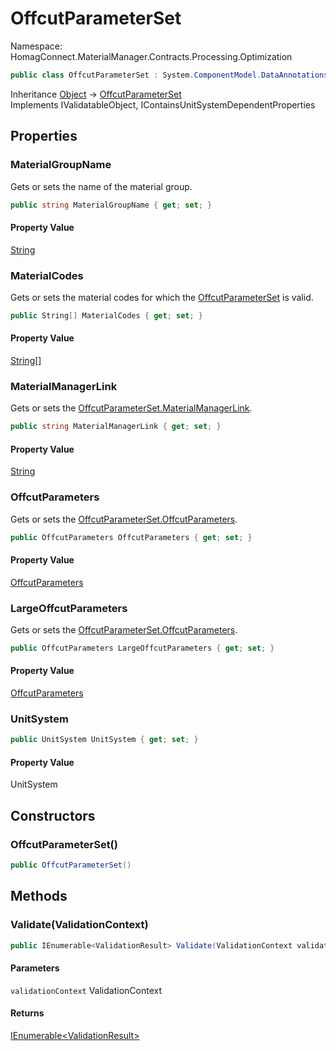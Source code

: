 # OffcutParameterSet

Namespace: HomagConnect.MaterialManager.Contracts.Processing.Optimization

```csharp
public class OffcutParameterSet : System.ComponentModel.DataAnnotations.IValidatableObject, HomagConnect.Base.Contracts.Interfaces.IContainsUnitSystemDependentProperties
```

Inheritance [Object](https://docs.microsoft.com/en-us/dotnet/api/system.object) → [OffcutParameterSet](./homagconnect.materialmanager.contracts.processing.optimization.offcutparameterset.md)<br>
Implements IValidatableObject, IContainsUnitSystemDependentProperties

## Properties

### **MaterialGroupName**

Gets or sets the name of the material group.

```csharp
public string MaterialGroupName { get; set; }
```

#### Property Value

[String](https://docs.microsoft.com/en-us/dotnet/api/system.string)<br>

### **MaterialCodes**

Gets or sets the material codes for which the [OffcutParameterSet](./homagconnect.materialmanager.contracts.processing.optimization.offcutparameterset.md) is valid.

```csharp
public String[] MaterialCodes { get; set; }
```

#### Property Value

[String[]](https://docs.microsoft.com/en-us/dotnet/api/system.string)<br>

### **MaterialManagerLink**

Gets or sets the [OffcutParameterSet.MaterialManagerLink](./homagconnect.materialmanager.contracts.processing.optimization.offcutparameterset.md#materialmanagerlink).

```csharp
public string MaterialManagerLink { get; set; }
```

#### Property Value

[String](https://docs.microsoft.com/en-us/dotnet/api/system.string)<br>

### **OffcutParameters**

Gets or sets the [OffcutParameterSet.OffcutParameters](./homagconnect.materialmanager.contracts.processing.optimization.offcutparameterset.md#offcutparameters).

```csharp
public OffcutParameters OffcutParameters { get; set; }
```

#### Property Value

[OffcutParameters](./homagconnect.materialmanager.contracts.processing.optimization.offcutparameters.md)<br>

### **LargeOffcutParameters**

Gets or sets the [OffcutParameterSet.OffcutParameters](./homagconnect.materialmanager.contracts.processing.optimization.offcutparameterset.md#offcutparameters).

```csharp
public OffcutParameters LargeOffcutParameters { get; set; }
```

#### Property Value

[OffcutParameters](./homagconnect.materialmanager.contracts.processing.optimization.offcutparameters.md)<br>

### **UnitSystem**

```csharp
public UnitSystem UnitSystem { get; set; }
```

#### Property Value

UnitSystem<br>

## Constructors

### **OffcutParameterSet()**

```csharp
public OffcutParameterSet()
```

## Methods

### **Validate(ValidationContext)**

```csharp
public IEnumerable<ValidationResult> Validate(ValidationContext validationContext)
```

#### Parameters

`validationContext` ValidationContext<br>

#### Returns

[IEnumerable&lt;ValidationResult&gt;](https://docs.microsoft.com/en-us/dotnet/api/system.collections.generic.ienumerable-1)<br>
